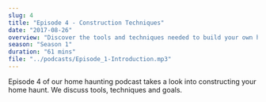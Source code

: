 ```yaml
---
slug: 4
title: "Episode 4 - Construction Techniques"
date: "2017-08-26"
overview: "Discover the tools and techniques needed to build your own home haunt"
season: "Season 1"
duration: "61 mins"
file: "../podcasts/Episode_1-Introduction.mp3"
---
```


Episode 4 of our home haunting podcast takes a look into constructing your home haunt. We discuss tools, techniques and goals.
